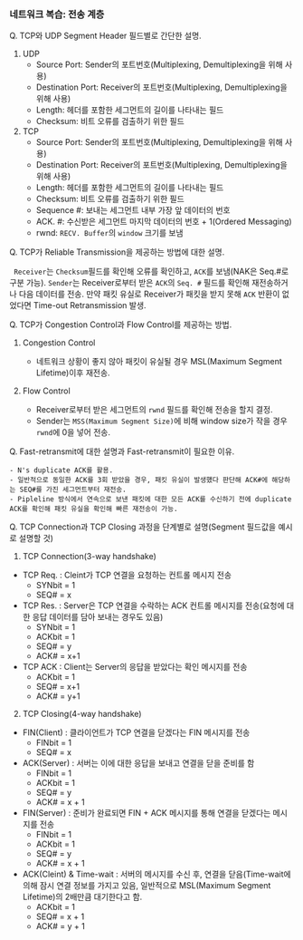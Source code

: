### 네트워크 복습: 전송 계층

Q. TCP와 UDP Segment Header 필드별로 간단한 설명.

1. UDP
   - Source Port: Sender의 포트번호(Multiplexing, Demultiplexing을 위해 사용)
   - Destination Port: Receiver의 포트번호(Multiplexing, Demultiplexing을 위해 사용)
   - Length: 헤더를 포함한 세그먼트의 길이를 나타내는 필드
   - Checksum: 비트 오류를 검출하기 위한 필드
2. TCP
   - Source Port: Sender의 포트번호(Multiplexing, Demultiplexing을 위해 사용)
   - Destination Port: Receiver의 포트번호(Multiplexing, Demultiplexing을 위해 사용)
   - Length: 헤더를 포함한 세그먼트의 길이를 나타내는 필드
   - Checksum: 비트 오류를 검출하기 위한 필드
   - Sequence #: 보내는 세그먼트 내부 가장 앞 데이터의 번호
   - ACK. #: 수신받은 세그먼트 마지막 데이터의 번호 + 1(Ordered Messaging)
   - rwnd: `RECV. Buffer`의 `window` 크기를 보냄

Q. TCP가 Reliable Transmission을 제공하는 방법에 대한 설명.

&nbsp;&nbsp;`Receiver`는 `Checksum`필드를 확인해 오류를 확인하고, `ACK`를 보냄(NAK은 Seq.#로 구분 가능). `Sender`는 Receiver로부터 받은 `ACK`의 `Seq. #` 필드를 확인해 재전송하거나 다음 데이터를 전송. 만약 패킷 유실로 Receiver가 패킷을 받지 못해 `ACK` 반환이 없었다면 Time-out Retransmission 발생.

Q. TCP가 Congestion Control과 Flow Control를 제공하는 방법.

1. Congestion Control

   - 네트워크 상황이 좋지 않아 패킷이 유실될 경우 MSL(Maximum Segment Lifetime)이후 재전송.

2. Flow Control

   - Receiver로부터 받은 세그먼트의 `rwnd` 필드를 확인해 전송을 할지 결정.
   - Sender는 `MSS(Maximum Segment Size)`에 비해 window size가 작을 경우 `rwnd`에 0을 넣어 전송.

Q. Fast-retransmit에 대한 설명과 Fast-retransmit이 필요한 이유.

    - N's duplicate ACK를 활용.
    - 일반적으로 동일한 ACK를 3회 받았을 경우, 패킷 유실이 발생헀다 판단해 ACK#에 해당하는 SEQ#를 가진 세그먼트부터 재전송.
    - Pipleline 방식에서 연속으로 보낸 패킷에 대한 모든 ACK를 수신하기 전에 duplicate ACK를 확인해 패킷 유실을 확인해 빠른 재전송이 가능.

Q. TCP Connection과 TCP Closing 과정을 단계별로 설명(Segment 필드값을 예시로 설명할 것)

1. TCP Connection(3-way handshake)

- TCP Req. : Cleint가 TCP 연결을 요청하는 컨트롤 메시지 전송
  - SYNbit = 1
  - SEQ# = x
- TCP Res. : Server은 TCP 연결을 수락하는 ACK 컨트롤 메시지를 전송(요청에 대한 응답 데이터를 담아 보내는 경우도 있음)
  - SYNbit = 1
  - ACKbit = 1
  - SEQ# = y
  - ACK# = x+1
- TCP ACK : Client는 Server의 응답을 받았다는 확인 메시지를 전송
  - ACKbit = 1
  - SEQ# = x+1
  - ACK# = y+1

2. TCP Closing(4-way handshake)

- FIN(Client) : 클라이언트가 TCP 연결을 닫겠다는 FIN 메시지를 전송
  - FINbit = 1
  - SEQ# = x
- ACK(Server) : 서버는 이에 대한 응답을 보내고 연결을 닫을 준비를 함
  - FINbit = 1
  - ACKbit = 1
  - SEQ# = y
  - ACK# = x + 1
- FIN(Server) : 준비가 완료되면 FIN + ACK 메시지를 통해 연결을 닫겠다는 메시지를 전송
  - FINbit = 1
  - ACKbit = 1
  - SEQ# = y
  - ACK# = x + 1
- ACK(Cleint) & Time-wait : 서버의 메시지를 수신 후, 연결을 닫음(Time-wait에 의해 잠시 연결 정보를 가지고 있음, 일반적으로 MSL(Maximum Segment Lifetime)의 2배만큼 대기한다고 함.
  - ACKbit = 1
  - SEQ# = x + 1
  - ACK# = y + 1
